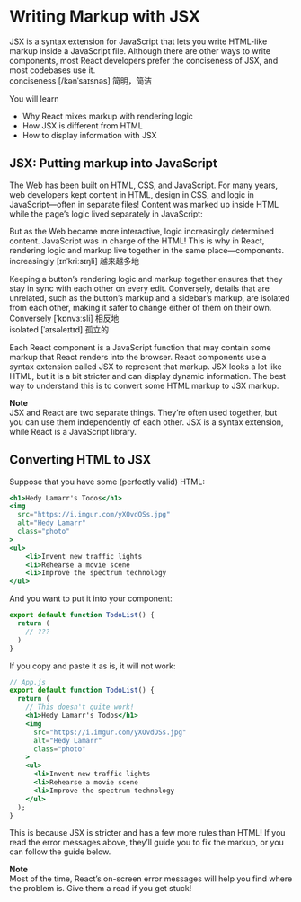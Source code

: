 # Writing Markup with JSX
JSX is a syntax extension for JavaScript that lets you write HTML-like markup inside a JavaScript file. Although there are other ways to write components, most React developers prefer the conciseness of JSX, and most codebases use it.\
conciseness [/kənˈsaɪsnəs] 简明，简洁

You will learn
- Why React mixes markup with rendering logic
- How JSX is different from HTML
- How to display information with JSX

## JSX: Putting markup into JavaScript
The Web has been built on HTML, CSS, and JavaScript. For many years, web developers kept content in HTML, design in CSS, and logic in JavaScript—often in separate files! Content was marked up inside HTML while the page’s logic lived separately in JavaScript:

But as the Web became more interactive, logic increasingly determined content. JavaScript was in charge of the HTML! This is why in React, rendering logic and markup live together in the same place—components.\
increasingly [ɪnˈkriːsɪŋli] 越来越多地

Keeping a button’s rendering logic and markup together ensures that they stay in sync with each other on every edit. Conversely, details that are unrelated, such as the button’s markup and a sidebar’s markup, are isolated from each other, making it safer to change either of them on their own.\
Conversely [ˈkɒnvɜːsli] 相反地\
isolated [ˈaɪsəleɪtɪd] 孤立的

Each React component is a JavaScript function that may contain some markup that React renders into the browser. React components use a syntax extension called JSX to represent that markup. JSX looks a lot like HTML, but it is a bit stricter and can display dynamic information. The best way to understand this is to convert some HTML markup to JSX markup.

**Note**\
JSX and React are two separate things. They’re often used together, but you can use them independently of each other. JSX is a syntax extension, while React is a JavaScript library.

## Converting HTML to JSX
Suppose that you have some (perfectly valid) HTML:
```jsx
<h1>Hedy Lamarr's Todos</h1>
<img 
  src="https://i.imgur.com/yXOvdOSs.jpg" 
  alt="Hedy Lamarr" 
  class="photo"
>
<ul>
    <li>Invent new traffic lights
    <li>Rehearse a movie scene
    <li>Improve the spectrum technology
</ul>
```
And you want to put it into your component:
```jsx
export default function TodoList() {
  return (
    // ???
  )
}
```
If you copy and paste it as is, it will not work:
```jsx
// App.js
export default function TodoList() {
  return (
    // This doesn't quite work!
    <h1>Hedy Lamarr's Todos</h1>
    <img 
      src="https://i.imgur.com/yXOvdOSs.jpg" 
      alt="Hedy Lamarr" 
      class="photo"
    >
    <ul>
      <li>Invent new traffic lights
      <li>Rehearse a movie scene
      <li>Improve the spectrum technology
    </ul>
  );
}
```
This is because JSX is stricter and has a few more rules than HTML! If you read the error messages above, they’ll guide you to fix the markup, or you can follow the guide below.

**Note**\
Most of the time, React’s on-screen error messages will help you find where the problem is. Give them a read if you get stuck!

